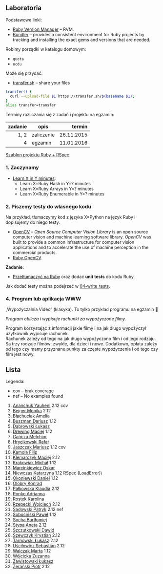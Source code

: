 ## Laboratoria

Podstawowe linki:

* [Ruby Version Manager](http://rvm.io/) – RVM.
* [Bundler](http://bundler.io/) – provides a consistent environment
  for Ruby projects by tracking and installing the exact gems and
  versions that are needed.

Robimy porządki w katalogu domowym:

* `quota`
* `ncdu`

Może się przydać:

* [transfer.sh](https://transfer.sh/) –
  share your files

```sh
transfer() {
  curl --upload-file $1 https://transfer.sh/$(basename $1);
}
alias transfer=transfer
```

Terminy rozliczania się z zadań i projektu na egzamin:

| zadanie | opis       | termin     |
|--------:|----------- |-----------:|
| 1, 2    | zaliczenie | 26.11.2015 |
| 4       | egzamin    | 11.01.2016 |

[Szablon projektu Ruby + RSpec](https://github.com/egzamin/solutions-tar).


### 1. Zaczynamy

* [Learn X in Y minutes](http://learnxinyminutes.com/docs/ruby/):
  * Learn X=Ruby Hash in Y=? minutes
  * Learn X=Ruby Arrays in Y=? minutes
  * Learn X=Ruby Enumerable in Y=? minutes


### 2. Piszemy testy do własnego kodu

Na przykład, tłumaczymy kod z języka X=Python na język Ruby
i dopisujemy do niego testy.

* [OpenCV](http://opencv.org/) – *Open Source Computer Vision Library*
  is an open source computer vision and machine learning software
  library. *OpenCV* was built to provide a common infrastructure for
  computer vision applications and to accelerate the use of machine
  perception in the commercial products.
* [Ruby OpenCV](https://github.com/ruby-opencv/ruby-opencv).

**Zadanie:**

* [Przetłumaczyć na Ruby](labs/01-opencv) oraz dodać **unit tests**
  do kodu Ruby.

Jak dodać testy można podejrzeć
w [04-write_tests](https://github.com/egzamin/tar/tree/master/labs/04-write_tests).

<!--
### 3. Doubles, mocks & stubs

> Integration tests tell **what**’s not working. But they are of no use in<br>
> **guessing where** the problem could be.<br>
> Unit tests are the sole tests that tell you **where** exactly the bug<br>
> is. To draw this information, they must run the method in a mocked<br>
> environment, where all other dependencies are supposed to correctly work.<br>
> <br>
> [What is the difference between integration and unit tests?](http://stackoverflow.com/questions/10752/what-is-the-difference-between-integration-and-unit-tests)

Testy piszemy do swojego kodu, jeśli ma to sens, lub do tego kodu
[06-integration_tests](https://github.com/egzamin/tar/tree/master/labs/06-integration_tests).
W testach jednostkowych użyć doubles/mocków/stubów.
-->

### 4. Program lub aplikacja WWW

„Wypożyczalnia Video” (klasyka). To tylko przykład programu na egzamin :sparkling_heart:

*Program oblicza i wypisuje rachunki za wypożyczone filmy.*

Program korzystając z informacji jakie filmy i na jak długo
wypożyczył użytkownik wypisuje rachunek.<br>
Rachunek zależy od tego na jak długo wypożyczono film
i od jego rodzaju. Są trzy rodzaje filmów: zwykłe, dla dzieci
i nowe. Dodatkowo, opłata zależy od tego czy mamy przyznane
punkty za częste wypożyczenia i od tego czy film jest nowy.


## Lista

Legenda:

* cov – brak coverage
* nef – No examples found


1. [Ananchuk Yauheni](https://github.com/Zhenya1096/testowanieRuby) 2.12 cov
1. [Beiger Monika](https://github.com/mbeiger/Ruby) 2.12
1. [Błachuciak Amelia](https://github.com/erathiel/tar-2015)
1. [Buszman Dariusz](https://github.com/dbuszman/tar-2015) 1.12
1. [Dąbrowski Łukasz](https://github.com/ldabrowski/rspec-template)
1. [Drewing Maciej](https://github.com/Niedwiediew/Ruby) 1.12
1. [Gańcza Melchior](https://github.com/Melgan/ruby)
1. [Hrycikowski Rafał](https://github.com/kreteda/Ruby)
1. [Jaszczak Mariusz](https://github.com/mjaszczak/tar-2015-2016) 1.12 cov
1. [Kamola Filip](https://github.com/fkamola/Ruby)
1. [Klemarczyk Maciej](https://github.com/mklemarczyk/test-15-ruby/wiki) 2.12
1. [Krakowiak Michał](https://github.com/mkrakowiak/rspec-template) 1.12
1. [Marcinkiewicz Oskar](https://github.com/BoskiOski/Tar)
1. [Niewczas Katarzyna](https://github.com/kniewczas/ruby) 1.12 RSpec (LoadError)\
1. [Okoniewski Daniel](https://github.com/okoniewskid/Ruby) 1.12
1. [Olobry Konrad](https://github.com/Kombi92/Ruby1)
1. [Pałkowska Klaudia](https://github.com/kpalkowska/Ruby) 2.12
1. [Popko Adrianna](https://github.com/AdriannaPopko/Ruby)
1. [Rostek Karolina](https://github.com/Carolsien/RubyTest)
1. [Rzepecki Wojciech](https://github.com/wojtasss/testowanie-ruby-lab) 2.12
1. [Sadowski Patryk](https://github.com/psadowski/ruby_testy) 2.12 nef
1. [Sobociński Paweł](https://github.com/Redellex/testowanie_ruby) 1.12
1. [Socha Bartłomiej](https://github.com/bsocha/Ruby)
1. [Stypa Aneta](https://github.com/aneta-7/Ruby) 2.12
1. [Szczutkowski Dawid](https://github.com/dszczutkowski/Ruby)
1. [Szewczyk Krystian](https://github.com/kszewczyk1/Testowanie-Ruby) 2.12
1. [Tarnowski Łukasz](https://github.com/ltarnowski1/Ruby) 2.12
1. [Uściłowicz Sebastian](https://github.com/suscilowicz/Ruby) 2.12
1. [Walczak Marta](https://github.com/mawala/solutions-tar) 1.12
1. [Wójcicka Zuzanna](https://github.com/zwojcicka/ruby)
1. [Zawistowski Łukasz](https://github.com/lzawistowski/Testowanie-aplikacji-Ruby)
1. [Żerański Piotr](https://github.com/pzeranski/ruby) 2.12
